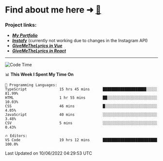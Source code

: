 # Find about me here ➜ [🧑](https://pauabella.dev)

### Project links:
- ***[My Portfolio](https://pauabella.dev)***
- ***[Instafy](https://instafy.me)*** (currently not working due to changes in the Instagram API)
- ***[GiveMeTheLyrics in Vue](https://lyrics.pauabella.dev)***
- ***[GiveMeTheLyrics in React](https://pauabella.dev/GiveMeTheLyrics)***

---
<!--START_SECTION:waka-->
![Code Time](http://img.shields.io/badge/Code%20Time-1%2C144%20hrs%2059%20mins-blue)

📊 **This Week I Spent My Time On** 

```text
💬 Programming Languages: 
TypeScript               15 hrs 45 mins      ████████████████████░░░░░   81.99% 
HTML                     1 hr 55 mins        ██░░░░░░░░░░░░░░░░░░░░░░░   10.03% 
CSS                      46 mins             █░░░░░░░░░░░░░░░░░░░░░░░░   4.05% 
JavaScript               40 mins             ░░░░░░░░░░░░░░░░░░░░░░░░░   3.48% 
CSV                      5 mins              ░░░░░░░░░░░░░░░░░░░░░░░░░   0.43%

🔥 Editors: 
VS Code                  19 hrs 12 mins      █████████████████████████   100.0%

```


 Last Updated on 10/06/2022 04:29:53 UTC
<!--END_SECTION:waka-->
